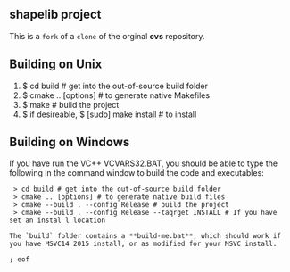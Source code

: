 shapelib project
----------------

This is a `fork` of a `clone` of the orginal **cvs** repository.

Building on Unix
----------------

 1) $ cd build # get into the out-of-source build folder
 2) $ cmake .. [options] # to generate native Makefiles
 3) $ make # build the project
 4) $ if desireable, $ [sudo] make install # to install

Building on Windows
-------------------

If you have run the VC++ VCVARS32.BAT, you should be able to type the 
following in the command window to build the code and executables:

```
 > cd build # get into the out-of-source build folder
 > cmake .. [options] # to generate native build files
 > cmake --build . --config Release # build the project
 > cmake --build . --config Release --taqrget INSTALL # If you have set an instal l location

The `build` folder contains a **build-me.bat**, which should work if you have MSVC14 2015 install, or as modified for your MSVC install.
 
; eof
